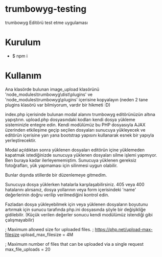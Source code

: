# trumbowyg-testing

trumbowyg Editörü test etme uygulaması

# Kurulum

<ul>
    <li>$ npm i</li>
</ul>

# Kullanım

Ana klasörde bulunan image_upload klasörünü 
'node_modules\trumbowyg\dist\plugins' ve 'node_modules\trumbowyg\plugins' içerisine
kopyalayın (neden 2 tane plugins klasörü var bilmiyorum, vardır bir hikmeti :D)

index.php içerisinde bulunan modal alanını trumbowyg editörünüzün altına yapıştırın.
upload.php dosyasındaki kodları kendi dosya yükleme sisteminizle entegre edin.
Kendi modülümüz bu PHP dosyasıyla AJAX üzerinden etkileşime geçip seçilen
dosyaları sunucuya yükleyecek ve editörün içerisine yan yana bootstrap yapısını
kullanarak esnek bir yapıyla yerleştirecektir.

Modal açıldıktan sonra yüklenen dosyaları editörün içine yüklemeden kapatmak istediğinizde
sunucuya yüklenen dosyaları silme işlemi yapmıyor. Ben buraya kadar ilerleyememiştim. Sunucuya yüklenen
gereksiz fotoğrafları, yük yapmaması için silinmesi uygun olabilir.

Bunlar dışında stillerde bir düzenlemeye gitmedim.

Sunucuya dosya yüklerken hatalarla karşılaşabilirsiniz. 405 veya 400 hatalarını alırsanız,
dosya yollarının veya form içerisindeki 'name' değerlerinin doğru verilip verilmediğini kontrol edin.

Fazladan dosya yükleyebilmek için veya yüklenen dosyaların boyutunu artırmak için sunucu tarafında php.ini
dosyasında şöyle bir değişikliğe gidilebilir. (Küçük verilen değerler sonucu kendi modülümüz istendiği gibi çalışmayabilir)

; Maximum allowed size for uploaded files.
; https://php.net/upload-max-filesize
upload_max_filesize = 4M

; Maximum number of files that can be uploaded via a single request
max_file_uploads = 20
